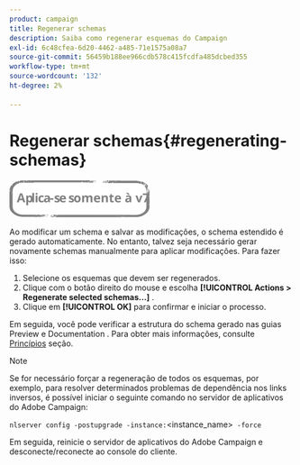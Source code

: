 ```yaml
---
product: campaign
title: Regenerar schemas
description: Saiba como regenerar esquemas do Campaign
exl-id: 6c48cfea-6d20-4462-a485-71e1575a08a7
source-git-commit: 56459b188ee966cdb578c415fcdfa485dcbed355
workflow-type: tm+mt
source-wordcount: '132'
ht-degree: 2%

---
```


# Regenerar schemas{#regenerating-schemas}

![](../../assets/v7-only.svg)

Ao modificar um schema e salvar as modificações, o schema estendido é gerado automaticamente. No entanto, talvez seja necessário gerar novamente schemas manualmente para aplicar modificações. Para fazer isso:

1. Selecione os esquemas que devem ser regenerados.
1. Clique com o botão direito do mouse e escolha **[!UICONTROL Actions > Regenerate selected schemas...]** .
1. Clique em **[!UICONTROL OK]** para confirmar e iniciar o processo.

Em seguida, você pode verificar a estrutura do schema gerado nas guias Preview e Documentation . Para obter mais informações, consulte [Princípios](../../configuration/using/data-schemas.md#principles) seção.

>[!NOTE]
>
>Se for necessário forçar a regeneração de todos os esquemas, por exemplo, para resolver determinados problemas de dependência nos links inversos, é possível iniciar o seguinte comando no servidor de aplicativos do Adobe Campaign:
>
> `nlserver config -postupgrade -instance:`&lt;instance_name>` -force`
>
>Em seguida, reinicie o servidor de aplicativos do Adobe Campaign e desconecte/reconecte ao console do cliente.
